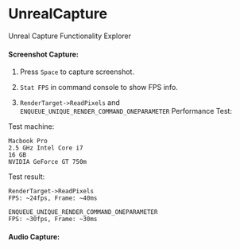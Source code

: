 # UnrealCapture
Unreal Capture Functionality Explorer

#### Screenshot Capture:
1. Press ```Space``` to capture screenshot.

2. ```Stat FPS``` in command console to show FPS info. 

3. ```RenderTarget->ReadPixels``` and ```ENQUEUE_UNIQUE_RENDER_COMMAND_ONEPARAMETER``` Performance Test:

Test machine:
```
Macbook Pro
2.5 GHz Intel Core i7
16 GB
NVIDIA GeForce GT 750m
```

Test result:
```
RenderTarget->ReadPixels
FPS: ~24fps, Frame: ~40ms

ENQUEUE_UNIQUE_RENDER_COMMAND_ONEPARAMETER
FPS: ~30fps, Frame: ~30ms
```

#### Audio Capture:

